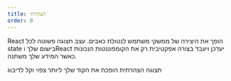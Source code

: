 ```yaml
---
title: הצהרתי
order: 0
---
```


React הופך את היצירה של ממשקי משתמש לנטולת כאבים. עצב תצוגה פשוטה לכל state בישום שלך וReact יעדכן ויעבד בצורה אפקטיבית רק את הקומפוננטות הנכונות כאשר המידע שלך משתנה.

תצוגה הצהרתית הופכת את הקוד שלך ליותר צפוי וקל לדיבוג
